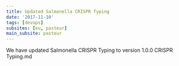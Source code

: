 ```yaml
---
title: Updated Salmonella CRISPR Typing
date: '2017-11-10'
tags: [devops]
subsites: [eu, pasteur]
main_subsite: pasteur
---
```


We have updated Salmonella CRISPR Typing to  version 1.0.0 CRISPR Typing.md

